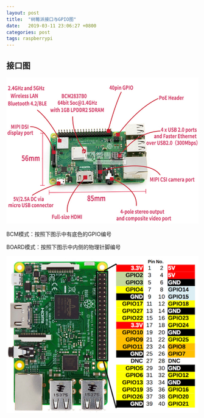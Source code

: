 ```yaml
---
layout: post
title:  "树莓派接口与GPIO图"
date:   2019-03-11 23:06:27 +0800
categories: post
tags: raspberrypi
---
```


## 接口图

![raspberrypi_3b_plus.jpg](/assets/RaspberryPi/raspberrypi_3b_plus.jpg)

BCM模式：按照下图示中有底色的GPIO编号

BOARD模式：按照下图示中内侧的物理针脚编号

![raspberrypi_gpio.jpg](/assets/RaspberryPi/raspberrypi_gpio.jpg)